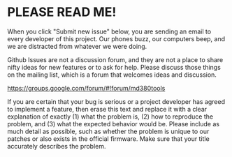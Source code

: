 # PLEASE READ ME! #

When you click "Submit new issue" below, you are sending an email to
every developer of this project.  Our phones buzz, our computers beep,
and we are distracted from whatever we were doing.

Github Issues are not a discussion forum, and they are not a place to
share nifty ideas for new features or to ask for help.  Please discuss
those things on the mailing list, which is a forum that welcomes ideas
and discussion.

https://groups.google.com/forum/#!forum/md380tools


If you are certain that your bug is serious or a project developer has
agreed to implement a feature, then erase this text and replace it
with a clear explanation of exactly (1) what the problem is, (2) how
to reproduce the problem, and (3) what the expected behavior would be.
Please include as much detail as possible, such as whether the problem
is unique to our patches or also exists in the official firmware.
Make sure that your title accurately describes the problem.
